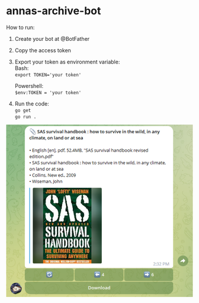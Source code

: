 # annas-archive-bot

How to run:

1. Create your bot at @BotFather
2. Copy the access token
3. Export your token as environment variable:  
   Bash:  
   `export TOKEN='your token'`

   Powershell:  
   `$env:TOKEN = 'your token'`

4. Run the code:  
   `go get`  
   `go run .`

![Preview](preview.png?raw=true "Title")
